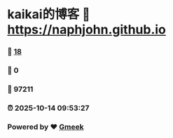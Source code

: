# kaikai的博客 :link: https://naphjohn.github.io 
### :page_facing_up: [18](https://naphjohn.github.io/tag.html) 
### :speech_balloon: 0 
### :hibiscus: 97211 
### :alarm_clock: 2025-10-14 09:53:27 
### Powered by :heart: [Gmeek](https://github.com/Meekdai/Gmeek)

